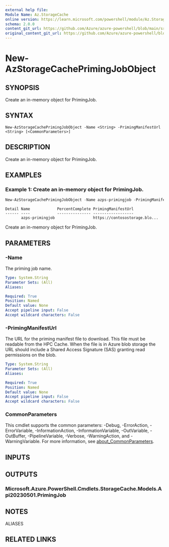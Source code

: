 ```yaml
---
external help file: 
Module Name: Az.StorageCache
online version: https://learn.microsoft.com/powershell/module/Az.StorageCache/new-AzStorageCachePrimingJobObject
schema: 2.0.0
content_git_url: https://github.com/Azure/azure-powershell/blob/main/src/StorageCache/StorageCache/help/New-AzStorageCachePrimingJobObject.md
original_content_git_url: https://github.com/Azure/azure-powershell/blob/main/src/StorageCache/StorageCache/help/New-AzStorageCachePrimingJobObject.md
---
```


# New-AzStorageCachePrimingJobObject

## SYNOPSIS
Create an in-memory object for PrimingJob.

## SYNTAX

```
New-AzStorageCachePrimingJobObject -Name <String> -PrimingManifestUrl <String> [<CommonParameters>]
```

## DESCRIPTION
Create an in-memory object for PrimingJob.

## EXAMPLES

### Example 1: Create an in-memory object for PrimingJob.
```powershell
New-AzStorageCachePrimingJobObject -Name azps-primingjob -PrimingManifestUrl "https://contosostorage.blob.core.windows.net/contosoblob/00000000_00000000000000000000000000000000.00000000000.FFFFFFFF.00000000?sp=r&st=2021-08-11T19:33:35Z&se=2021-08-12T03:33:35Z&spr=https&sv=2020-08-04&sr=b&sig=<secret-value-from-key>"
```

```output
Detail Name            PercentComplete PrimingManifestUrl
------ ----            --------------- ------------------
       azps-primingjob                 https://contosostorage.blo...
```

Create an in-memory object for PrimingJob.

## PARAMETERS

### -Name
The priming job name.

```yaml
Type: System.String
Parameter Sets: (All)
Aliases:

Required: True
Position: Named
Default value: None
Accept pipeline input: False
Accept wildcard characters: False
```

### -PrimingManifestUrl
The URL for the priming manifest file to download.
This file must be readable from the HPC Cache.
When the file is in Azure blob storage the URL should include a Shared Access Signature (SAS) granting read permissions on the blob.

```yaml
Type: System.String
Parameter Sets: (All)
Aliases:

Required: True
Position: Named
Default value: None
Accept pipeline input: False
Accept wildcard characters: False
```

### CommonParameters
This cmdlet supports the common parameters: -Debug, -ErrorAction, -ErrorVariable, -InformationAction, -InformationVariable, -OutVariable, -OutBuffer, -PipelineVariable, -Verbose, -WarningAction, and -WarningVariable. For more information, see [about_CommonParameters](http://go.microsoft.com/fwlink/?LinkID=113216).

## INPUTS

## OUTPUTS

### Microsoft.Azure.PowerShell.Cmdlets.StorageCache.Models.Api20230501.PrimingJob

## NOTES

ALIASES

## RELATED LINKS

